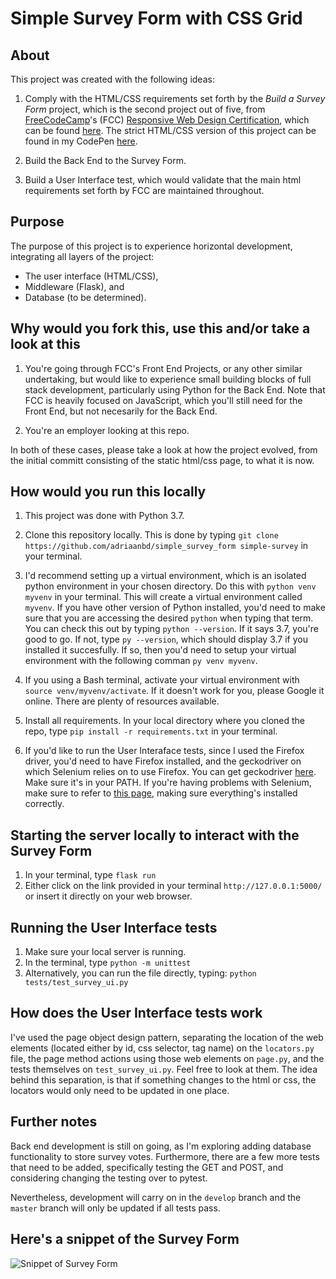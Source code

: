 # Simple Survey Form with CSS Grid

## About

This project was created with the following ideas:

1. Comply with the HTML/CSS requirements set forth by the *Build a
   Survey Form* project, which is the second project out of five, from
   [FreeCodeCamp](https://www.freecodecamp.org/)'s (FCC) [Responsive Web Design
   Certification](https://learn.freecodecamp.org/responsive-web-design/responsive-web-design-projects),
   which can be found
   [here](https://learn.freecodecamp.org/responsive-web-design/responsive-web-design-projects/build-a-survey-form/).
   The strict HTML/CSS version of this project can be found in my CodePen [here](https://codepen.io/adriaanbd/full/pQRqrq/).

2. Build the Back End to the Survey Form.

3. Build a User Interface test, which would validate that the main html requirements
   set forth by FCC are maintained throughout.

## Purpose

The purpose of this project is to experience horizontal development, integrating all layers of the
project:

* The user interface (HTML/CSS),
* Middleware (Flask), and
* Database (to be determined).

## Why would you fork this, use this and/or take a look at this

1. You're going through FCC's Front End Projects, or any other similar
   undertaking, but would like to experience small building blocks of full
   stack development, particularly using Python for the Back End. Note that FCC
   is heavily focused on JavaScript, which you'll still need for the Front End,
   but not necesarily for the Back End.

2. You're an employer looking at this repo.

In both of these cases, please take a look at how the project evolved, from the
initial committ consisting of the static html/css page, to what it is now.

## How would you run this locally

1. This project was done with Python 3.7.

2. Clone this repository locally. This is done by typing `git clone
   https://github.com/adriaanbd/simple_survey_form simple-survey` in your terminal.

3. I'd recommend setting up a virtual environment, which is an isolated python
   environment in your chosen directory. Do this with `python venv myvenv` in
   your terminal. This will create a virtual environment called `myvenv`. If
   you have other version of Python installed, you'd need to make sure that you
   are accessing the desired `python` when typing that term. You can check this
   out by typing `python --version`. If it says 3.7, you're good to go. If not,
   type `py --version`, which should display 3.7 if you installed it
   succesfully. If so, then you'd need to setup your virtual environment with
   the following comman `py venv myvenv`.

4. If you using a Bash terminal, activate your virtual environment with `source
   venv/myvenv/activate`. If it doesn't work for you, please Google it online.
   There are plenty of resources available.

5. Install all requirements. In your local directory where you cloned the repo,
   type `pip install -r requirements.txt` in your terminal.

6. If you'd like to run the User Interaface tests, since I used the Firefox
   driver, you'd need to have Firefox installed, and the geckodriver on which
   Selenium relies on to use Firefox. You can get geckodriver
   [here](https://github.com/mozilla/geckodriver/releases). Make sure it's in
   your PATH. If you're having problems with Selenium, make sure to refer to [this
   page](https://selenium-python.readthedocs.io/installation.html), making sure
   everything's installed correctly.

## Starting the server locally to interact with the Survey Form

1. In your terminal, type `flask run`
2. Either click on the link provided in your terminal `http://127.0.0.1:5000/`
   or insert it directly on your web browser.

## Running the User Interface tests

1. Make sure your local server is running.
2. In the terminal, type `python -m unittest`
3. Alternatively, you can run the file directly, typing: `python tests/test_survey_ui.py`

## How does the User Interface tests work

I've used the page object design pattern, separating the location of the web
elements (located either by id, css selector, tag name) on the `locators.py`
file, the page method actions using those web elements on `page.py`, and the
tests themselves on `test_survey_ui.py`. Feel
free to look at them. The idea behind this separation, is that if something
changes to the html or css, the locators would only need to be updated in one
place.

## Further notes

Back end development is still on going, as I'm exploring adding database
functionality to store survey votes. Furthermore, there are a few more tests
that need to be added, specifically testing the GET and POST, and considering changing
the testing over to pytest.

Nevertheless, development will carry on in the `develop` branch and the
`master` branch will only be updated if all tests pass.

## Here's a snippet of the Survey Form

![Snippet of Survey Form](https://github.com/adriaanbd/simple_survey_form/blob/master/resources/survey_form.PNG "Snippet of Survey Form")

